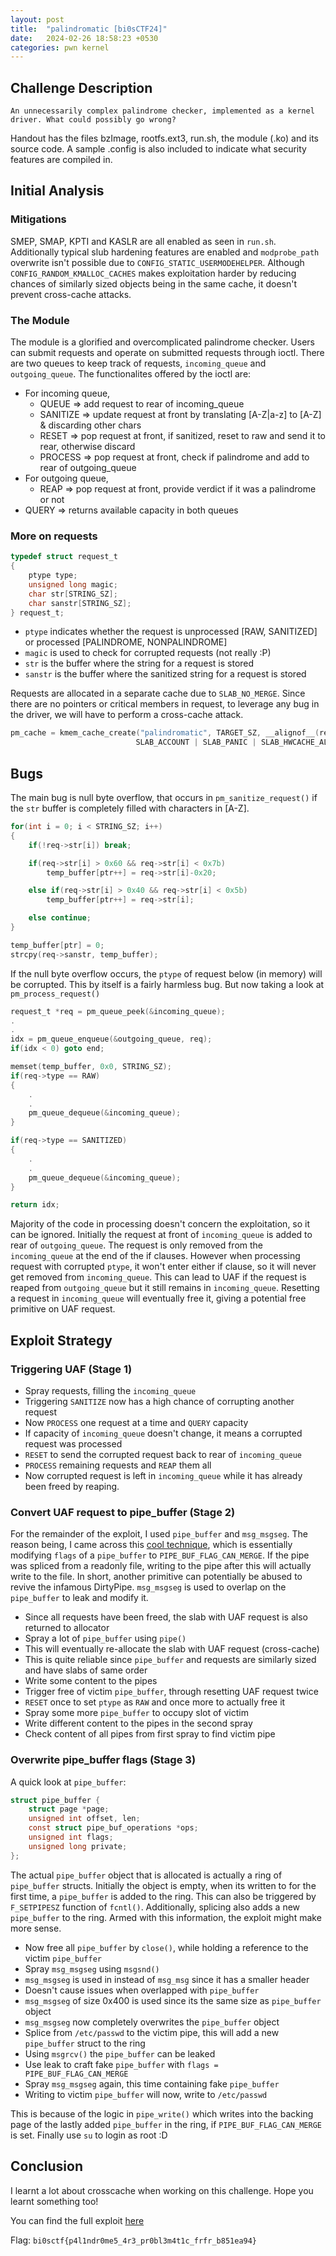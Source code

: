 ```yaml
---
layout: post
title:  "palindromatic [bi0sCTF24]"
date:   2024-02-26 18:58:23 +0530
categories: pwn kernel
---
```


## Challenge Description

`An unnecessarily complex palindrome checker, implemented as a kernel driver. What could possibly go wrong?`

Handout has the files bzImage, rootfs.ext3, run.sh, the module (.ko) and its source code. A sample .config is also included to indicate what security features are compiled in.

## Initial Analysis

### Mitigations

SMEP, SMAP, KPTI and KASLR are all enabled as seen in `run.sh`. Additionally typical slub hardening features are enabled and `modprobe_path` overwrite isn't possible due to `CONFIG_STATIC_USERMODEHELPER`.
Although `CONFIG_RANDOM_KMALLOC_CACHES` makes exploitation harder by reducing chances of similarly sized objects being in the same cache, it doesn't prevent cross-cache attacks.

### The Module

The module is a glorified and overcomplicated palindrome checker. Users can submit requests and operate on submitted requests through ioctl. There are two queues to keep track of requests, `incoming_queue` and `outgoing_queue`. The functionalites offered by the ioctl are:
 + For incoming queue,
    - QUEUE => add request to rear of incoming_queue
    - SANITIZE => update request at front by translating \[A-Z|a-z\] to \[A-Z\] & discarding other chars
    - RESET => pop request at front, if sanitized, reset to raw and send it to rear, otherwise discard
    - PROCESS => pop request at front, check if palindrome and add to rear of outgoing_queue
 + For outgoing queue,
    - REAP => pop request at front, provide verdict if it was a palindrome or not
 + QUERY => returns available capacity in both queues

### More on requests
```c
typedef struct request_t 
{
    ptype type;
    unsigned long magic;
    char str[STRING_SZ];
    char sanstr[STRING_SZ];
} request_t;
```
- `ptype` indicates whether the request is unprocessed [RAW, SANITIZED] or processed [PALINDROME, NONPALINDROME] 
- `magic` is used to check for corrupted requests (not really :P)
- `str` is the buffer where the string for a request is stored
- `sanstr` is the buffer where the sanitized string for a request is stored

Requests are allocated in a separate cache due to `SLAB_NO_MERGE`. Since there are no pointers or critical members in request, to leverage any bug in the driver, we will have to perform a cross-cache attack.
```c
pm_cache = kmem_cache_create("palindromatic", TARGET_SZ, __alignof__(request_t), 
                            SLAB_ACCOUNT | SLAB_PANIC | SLAB_HWCACHE_ALIGN | SLAB_NO_MERGE, NULL);
```

## Bugs

The main bug is null byte overflow, that occurs in `pm_sanitize_request()` if the `str` buffer is completely filled with characters in [A-Z].
```c
for(int i = 0; i < STRING_SZ; i++)
{
    if(!req->str[i]) break;

    if(req->str[i] > 0x60 && req->str[i] < 0x7b)
        temp_buffer[ptr++] = req->str[i]-0x20;

    else if(req->str[i] > 0x40 && req->str[i] < 0x5b)
        temp_buffer[ptr++] = req->str[i];

    else continue;
}

temp_buffer[ptr] = 0;
strcpy(req->sanstr, temp_buffer);
```
If the null byte overflow occurs, the `ptype` of request below (in memory) will be corrupted. This by itself is a fairly harmless bug. But now taking a look at `pm_process_request()`

```c
request_t *req = pm_queue_peek(&incoming_queue);
.
.
idx = pm_queue_enqueue(&outgoing_queue, req);
if(idx < 0) goto end;

memset(temp_buffer, 0x0, STRING_SZ);
if(req->type == RAW)
{
    .
    .
    pm_queue_dequeue(&incoming_queue);
}

if(req->type == SANITIZED)
{
    .
    .
    pm_queue_dequeue(&incoming_queue);
} 

return idx;
```
Majority of the code in processing doesn't concern the exploitation, so it can be ignored. Initially the request at front of `incoming_queue` is added to rear of `outgoing_queue`. The request is only removed from the `incoming_queue` at the end of the if clauses. However when processing request with corrupted `ptype`, it won't enter either if clause, so it will never get removed from `incoming_queue`. This can lead to UAF if the request is reaped from `outgoing_queue` but it still remains in `incoming_queue`.
Resetting a request in `incoming_queue` will eventually free it, giving a potential free primitive on UAF request.

## Exploit Strategy

### Triggering UAF (Stage 1)
- Spray requests, filling the `incoming_queue`
- Triggering `SANITIZE` now has a high chance of corrupting another request
- Now `PROCESS` one request at a time and `QUERY` capacity
- If capacity of `incoming_queue` doesn't change, it means a corrupted request was processed
- `RESET` to send the corrupted request back to rear of `incoming_queue`
- `PROCESS` remaining requests and `REAP` them all
- Now corrupted request is left in `incoming_queue` while it has already been freed by reaping.

### Convert UAF request to pipe_buffer (Stage 2)
For the remainder of the exploit, I used `pipe_buffer` and `msg_msgseg`. The reason being, I came across this [cool technique](https://github.com/veritas501/pipe-primitive), which is essentially modifying `flags` of a `pipe_buffer` to `PIPE_BUF_FLAG_CAN_MERGE`. If the pipe was spliced from a readonly file, writing to the pipe after this will actually write to the file. In short, another primitive can potentially be abused to revive the infamous DirtyPipe. `msg_msgseg` is used to overlap on the `pipe_buffer` to leak and modify it.

- Since all requests have been freed, the slab with UAF request is also returned to allocator
- Spray a lot of `pipe_buffer` using `pipe()`
- This will eventually re-allocate the slab with UAF request (cross-cache)
- This is quite reliable since `pipe_buffer` and requests are similarly sized and have slabs of same order
- Write some content to the pipes
- Trigger free of victim `pipe_buffer`, through resetting UAF request twice
- `RESET` once to set `ptype` as `RAW` and once more to actually free it
- Spray some more `pipe_buffer` to occupy slot of victim 
- Write different content to the pipes in the second spray
- Check content of all pipes from first spray to find victim pipe

### Overwrite pipe_buffer flags (Stage 3)
A quick look at `pipe_buffer`:
```c
struct pipe_buffer {
	struct page *page;
	unsigned int offset, len;
	const struct pipe_buf_operations *ops;
	unsigned int flags;
	unsigned long private;
};
```
The actual `pipe_buffer` object that is allocated is actually a ring of `pipe_buffer` structs. Initially the object is empty, when its written to for the first time, a `pipe_buffer` is added to the ring. This can also be triggered by `F_SETPIPESZ` function of `fcntl()`. Additionally, splicing also adds a new `pipe_buffer` to the ring. Armed with this information, the exploit might make more sense.

- Now free all `pipe_buffer` by `close()`, while holding a reference to the victim `pipe_buffer`
- Spray `msg_msgseg` using `msgsnd()`
- `msg_msgseg` is used in instead of `msg_msg` since it has a smaller header
- Doesn't cause issues when overlapped with `pipe_buffer`
- `msg_msgseg` of size 0x400 is used since its the same size as `pipe_buffer` object
- `msg_msgseg` now completely overwrites the `pipe_buffer` object
- Splice from `/etc/passwd` to the victim pipe, this will add a new `pipe_buffer` struct to the ring
- Using `msgrcv()` the `pipe_buffer` can be leaked
- Use leak to craft fake `pipe_buffer` with `flags = PIPE_BUF_FLAG_CAN_MERGE`
- Spray `msg_msgseg` again, this time containing fake `pipe_buffer`
- Writing to victim `pipe_buffer` will now, write to `/etc/passwd`

This is because of the logic in `pipe_write()` which writes into the backing page of the lastly added `pipe_buffer` in the ring, if `PIPE_BUF_FLAG_CAN_MERGE` is set. Finally use `su` to login as root :D

## Conclusion

I learnt a lot about crosscache when working on this challenge. Hope you learnt something too!

You can find the full exploit [here](https://gist.github.com/k1R4/bf302fffc2bd5e313a0f7ad789fbd363)

Flag: `bi0sctf{p4l1ndr0me5_4r3_pr0bl3m4t1c_frfr_b851ea94}`